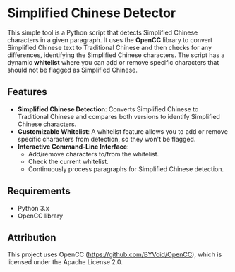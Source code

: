 # Simplified Chinese Detector

This simple tool is a Python script that detects Simplified Chinese characters in a given paragraph.
It uses the **OpenCC** library to convert Simplified Chinese text to Traditional Chinese and then checks for any differences, identifying the Simplified Chinese characters.
The script has a dynamic **whitelist** where you can add or remove specific characters that should not be flagged as Simplified Chinese.

## Features
- **Simplified Chinese Detection**: Converts Simplified Chinese to Traditional Chinese and compares both versions to identify Simplified Chinese characters.
- **Customizable Whitelist**: A whitelist feature allows you to add or remove specific characters from detection, so they won't be flagged.
- **Interactive Command-Line Interface**: 
  - Add/remove characters to/from the whitelist.
  - Check the current whitelist.
  - Continuously process paragraphs for Simplified Chinese detection.

## Requirements
- Python 3.x
- OpenCC library

## Attribution
This project uses OpenCC (https://github.com/BYVoid/OpenCC), which is licensed under the Apache License 2.0.
